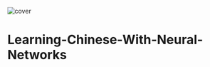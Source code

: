 
![cover](https://github.com/ssim3/Learning-Chinese-With-Neural-Networks/blob/main/CoverBanner.jpg)

# Learning-Chinese-With-Neural-Networks
